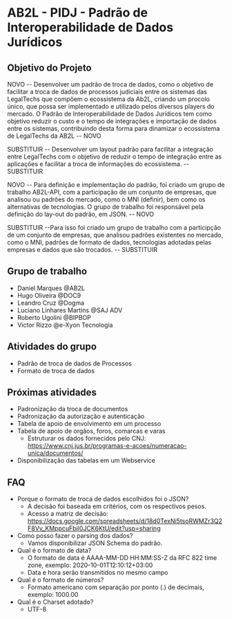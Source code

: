 # AB2L - PIDJ - Padrão de Interoperabilidade de Dados Jurídicos

## Objetivo do Projeto

NOVO -- Desenvolver um padrão de troca de dados, como o objetivo de facilitar a troca de dados de processos judiciais entre os sistemas das LegalTechs que compõem o ecossistema da Ab2L, criando um procolo único, que possa ser implementado e utilizado pelos diversos players do mercado. O Padrão de Interoperabilidade de Dados Jurídicos tem como objetivo reduzir o custo e o tempo de integrações e importação de dados entre os sistemas, contribuindo desta forma para dinamizar o ecossistema de LegalTechs da AB2L -- NOVO

SUBSTITUIR -- Desenvolver um layout padrão para facilitar a integração entre LegalTechs com o objetivo de reduzir o tempo de integração entre as aplicações e facilitar a troca de informações do ecossistema. -- SUBSTITUIR

NOVO -- Para definição e implementação do padrão, foi criado um grupo de trabalho AB2L-API, com a participação de um conjunto de empresas, que analisou ou padrões do mercado, como o MNI (definir), bem como os alternativas de tecnologias. O grupo de trabalho foi responsável pela definição do lay-out do padrão, em JSON. -- NOVO 

SUBSTITUIR --Para isso foi criado um grupo de trabalho com a participção de um conjunto de empresas, que analisou padrões existentes no mercado, como o MNI, padrões de formato de dados, tecnologias adotadas pelas empresas e dados que são trocados. -- SUBSTITUIR

## Grupo de trabalho
* Daniel Marques @AB2L
* Hugo Oliveira @DOC9
* Leandro Cruz @Dogma
* Luciano Linhares Martins @SAJ ADV
* Roberto Ugolini @BIPBOP
* Victor Rizzo @e-Xyon Tecnologia

## Atividades do grupo
* Padrão de troca de dados de Processos
* Formato de troca de dados


## Próximas atividades
* Padronização da troca de documentos
* Padronização da autorização e autenticação
* Tabela de apoio de envolvimento em um processo
* Tabela de apoio de orgãos, foros, comarcas e varas
    * Estruturar os dados fornecidos pelo CNJ: https://www.cnj.jus.br/programas-e-acoes/numeracao-unica/documentos/
* Disponibilização das tabelas em um Webservice

## FAQ
* Porque o formato de troca de dados escolhidos foi o JSON? 
    * A decisão foi baseada em critérios, com os respectivos pesos. 
    * Acesso a matriz de decisão: https://docs.google.com/spreadsheets/d/18d0TexNi5tsoRWMZr3Q2F8Vv_KMppcuFbjl0JCK6KtU/edit?usp=sharing
* Como posso fazer o parsing dos dados?
    * Vamos disponibilizar JSON Schema do padrão.
* Qual é o formato de data?
    * O formato de data é AAAA-MM-DD HH:MM:SS-Z da RFC 822 time zone, exemplo: 2020-10-01T12:10:12+03:00
    * Data e hora serão transmitidos no mesmo campo
* Qual é o formato de números?
    * Formato americano com separação por ponto (.) de decimais, exemplo:  1000.00
* Qual é o Charset adotado?
    * UTF-8

